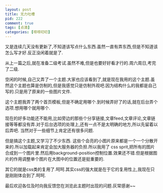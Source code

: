 ```yaml
--- 
layout: post
title: 无力吐槽
pid: 222
comment: true
tags: [点滴]
categories: [唠唠叨叨]
---
```

又是连续几天没有更新了,不知道该写点什么东西.虽然一直有弄东西,但是不知道该怎么写才好.反正没闲着就是了.

从上一篇之后,就在准备二级考试.虽然不难,但是也要好好看才行的.周六周日,考完了二级.

空闲的时候,自己又弄了一个主题.大家也应该看到了,就是现在我用的这个主题.虽然这个主题也算是仿制的,但是我感觉只是仿制外观吧.因为结构什么的我都是自己写的.只是用了原来的一些图片文件.

这个主题我弄了两个首页模板,但是不确定用哪个.到时候弄好了的话,就在后台弄个选项.想用哪个就用哪个.

现在的好多功能还不能用,比如旁边的那些个分享链接,文章feed,文章评论,文章链接等等都没有弄.对于后台选项的处理上,还有一点不是太明确的地方,所以先留着以后弄吧.
当然对于一些细节上肯定还有很多问题.

但是搞这个主题,又学习了不少东西.
这些个会亮的小图片原来都是一个一个分散开来的.所以加载起来肯定会加大服务器的负担.所以我用了 css sprit,把所有的图片合成到一个图片里.然后用background-position控制位置.效果还不错.但是根据图片的作用调整单个图片在大图中的位置还是挺重要的.

其它的就是css类的复用了.呵呵.其实css的强大就是在于它的复用性上,我现在只是刚刚体会到了.呵呵.

最后欢迎各位及时向我反馈您在浏览此主题时出现的问题.灰常感谢~~
